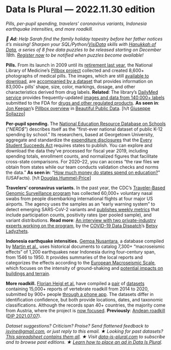 Data Is Plural — 2022.11.30 edition
===================================

*Pills, per-pupil spending, travelers’ coronavirus variants, Indonesia earthquake intensities, and more roadkill.*


*📣 __Ad:__ Help Sarah find the family holiday tapestry before her father notices it’s missing! Sharpen your SQL/Python/[VisiData](https://visidata.org) skills with [Hanukkah of Data](https://hanukkah.bluebird.sh), a series of 8 free data puzzles to be released starting on December 18th. [Register now](https://hanukkah.bluebird.sh/register) to be notified when puzzles become available!*


__Pills.__ From its launch in 2009 until its [retirement last year](https://web.archive.org/web/20201021105954/https://www.nlm.nih.gov/pubs/techbull/ja20/ja20_pillbox_discontinue.html), the National Library of Medicine’s [Pillbox project](https://web.archive.org/web/20201021105954/https://pillbox.nlm.nih.gov/index.html) collected and created 8,600+ photographs of medical pills. The images, which are still [available to download](https://www.nlm.nih.gov/databases/download/pill_image.html), are [accompanied by a dataset](https://datadiscovery.nlm.nih.gov/Drugs-and-Chemicals/Pillbox-retired-January-28-2021-/crzr-uvwg) that provides information on 83,000+ pills’ shape, size, color, markings, dosage, and other characteristics derived from drug labels. __Related__: The library’s [DailyMed service](https://dailymed.nlm.nih.gov/dailymed/) provides frequently-updated [images and data from 140,000+ labels](https://dailymed.nlm.nih.gov/dailymed/spl-resources.cfm) submitted to the FDA for [drugs and other regulated products](https://dailymed.nlm.nih.gov/dailymed/about-dailymed.cfm). __As seen in__: [Jon Keegan](https://mastodon.social/@jonkeegan)’s [Pillbox overview](https://www.beautifulpublicdata.com/the-pillbox-database/) in [Beautiful Public Data](https://www.beautifulpublicdata.com/). [h/t [Giuseppe Sollazzo](https://buttondown.email/puntofisso/archive/492-quantum-of-sollazzo/)]


__Per-pupil spending.__ The [National Education Resource Database on Schools](https://edunomicslab.org/nerds/) (“*NERD$*”) describes itself as the “first-ever national dataset of public K-12 spending by school.” Its researchers, based at Georgetown University, aggregate and standardize the [expenditure disclosures](https://edunomicslab.org/2018/03/28/interstate-financial-reporting/) that the [Every Student Succeeds Act](https://www.ed.gov/ESSA/) requires states to publish. You can explore and download the data they’ve processed for fiscal year 2019, including spending totals, enrollment counts, and normalized figures that facilitate cross-state comparisons. For 2020–22, you can access “the raw files we obtain from states while our team conducts validation checks and norms the data.” __As seen in__: “[How much money do states spend on education?](https://usafacts.org/articles/how-much-money-do-states-spend-on-education/)” (USAFacts). [h/t [Douglas Hummel-Price](https://twitter.com/DataDHP/status/1564333211261476864)]


__Travelers’ coronavirus variants.__ In the past year, the CDC’s [Traveler-Based Genomic Surveillance program](https://wwwnc.cdc.gov/travel/page/travel-genomic-surveillance) has collected 60,000+ voluntary nasal swabs from people disembarking international flights at four major US airports. The agency uses the samples as an “early warning system” to detect emerging SARS-CoV-2 variants and [publishes weekly metrics](https://covid.cdc.gov/covid-data-tracker/#traveler-genomic-surveillance) that include participation counts, positivity rates (per pooled sample), and variant distributions. __Read more__: [An interview with two private-industry experts working on the program](https://coviddatadispatch.com/2022/11/06/how-testing-international-travelers-helps-the-cdc-keep-tabs-on-new-variants/), by the [COVID-19 Data Dispatch](https://coviddatadispatch.com/)’s [Betsy Ladyzhets](https://betsyladyzhets.com/).


__Indonesia earthquake intensities.__ [Gempa Nusantara](https://github.com/7point1/GempaNusantara), a database compiled by [Martin et al.](https://doi.org/10.1785/0120220047), uses historical documents to catalog 7,300+ “macroseismic effects” of 1,200 earthquakes near Indonesia during four-century span, from 1546 to 1950. It provides summaries of the local reports and categorizes the effects according to the [European Macroseismic Scale](https://www.gfz-potsdam.de/en/section/seismic-hazard-and-risk-dynamics/data-products-services/ems-98-european-macroseismic-scale/), which focuses on the intensity of ground-shaking and [potential impacts on buildings and terrain](https://en.wikipedia.org/wiki/European_macroseismic_scale).


__More roadkill.__ [Florian Heigl et al.](https://www.nature.com/articles/s41597-022-01599-6) have compiled a [pair](https://www.gbif.org/dataset/d0d5ef85-71b2-4da6-b6f6-c1c3d60987d3) of [datasets](https://zenodo.org/record/5878813) containing 15,000+ reports of vertebrate roadkill from 2014 to 2020, submitted by 900+ people [through a phone app](https://roadkill.at/en). The datasets differ in identification confidence, but both provide locations, dates, and taxonomic classifications. Although the records span 40+ countries, the majority come from Austria, where the project is [now focused](https://roadkill.at/en/about/faqsen). __Previously__: [Andean roadkill](https://datadryad.org/stash/dataset/doi:10.5061/dryad.xwdbrv1cp) ([DIP 2021.07.07](https://www.data-is-plural.com/archive/2021-07-07-edition/)).


*Dataset suggestions? Criticism? Praise? Send flattened feedback to jsvine@gmail.com, or just reply to this email. ★ Looking for past datasets? [This spreadsheet contains them all](https://docs.google.com/spreadsheets/d/1wZhPLMCHKJvwOkP4juclhjFgqIY8fQFMemwKL2c64vk/edit#gid=0). ★ Visit [data-is-plural.com](https://www.data-is-plural.com) to subscribe and to browse past editions. ★ [Learn how to place an ad in Data Is Plural](https://docs.google.com/document/d/e/2PACX-1vSP5xYrhqEvoGTi2aFzrsYQXadG8Gv0Y6YGWjib1e4qcXG45Sq5TSvngvh342DdcAEyEDIVd5V3RYcc/pub).*
